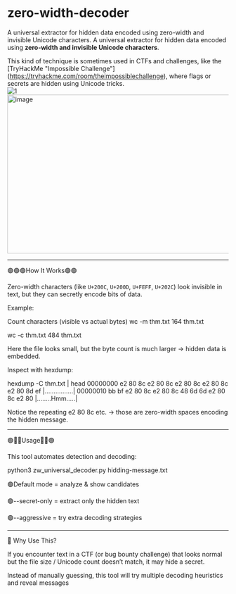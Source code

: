 # zero-width-decoder
A universal extractor for hidden data encoded using zero-width and invisible Unicode characters. A universal extractor for hidden data encoded using **zero-width and invisible Unicode characters**.

This kind of technique is sometimes used in CTFs and challenges, like the [TryHackMe "Impossible Challenge"] (https://tryhackme.com/room/theimpossiblechallenge), where flags or secrets are hidden using Unicode tricks.  
![1](https://github.com/user-attachments/assets/1ad68d0b-96fd-40a2-91fd-0ec38d191e7f)
<img width="1258" height="361" alt="image" src="https://github.com/user-attachments/assets/8f53fdc7-f0e2-4394-933c-e29b852a6bf4" />

--------


🟢🟢🟢How It Works🟢🟢

Zero-width characters (like `U+200C`, `U+200D`, `U+FEFF`, `U+202C`) look invisible in text, but they can secretly encode bits of data.  

Example:

Count characters (visible vs actual bytes)
wc -m thm.txt
164 thm.txt

wc -c thm.txt
484 thm.txt


Here the file looks small, but the byte count is much larger → hidden data is embedded.


Inspect with hexdump:

hexdump -C thm.txt | head
00000000  e2 80 8c e2 80 8c e2 80  8c e2 80 8c e2 80 8d ef  |................|
00000010  bb bf e2 80 8c e2 80 8c  48 6d 6d e2 80 8c e2 80  |........Hmm.....|

Notice the repeating e2 80 8c etc. → those are zero-width spaces encoding the hidden message.

---------------------------

🟢👨👨Usage👨👨🟢

This tool automates detection and decoding:

python3 zw_universal_decoder.py hidding-message.txt

🟢Default mode = analyze & show candidates

🟢--secret-only = extract only the hidden text

🟢--aggressive = try extra decoding strategies

---------------------------

🎯 Why Use This?

If you encounter text in a CTF (or bug bounty challenge) that looks normal but the file size / Unicode count doesn’t match, it may hide a secret.

Instead of manually guessing, this tool will try multiple decoding heuristics and reveal messages
